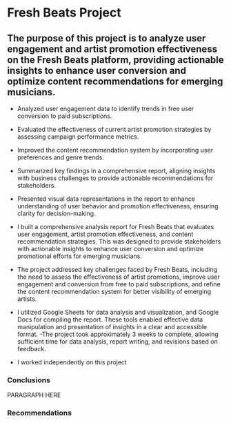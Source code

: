 # Fresh Beats Project   


##  The purpose of this project is to analyze user engagement and artist promotion effectiveness on the Fresh Beats platform, providing actionable insights to enhance user conversion and optimize content recommendations for emerging musicians.


- Analyzed user engagement data to identify trends in free user conversion to paid subscriptions.  
- Evaluated the effectiveness of current artist promotion strategies by assessing campaign performance metrics.  
- Improved the content recommendation system by incorporating user preferences and genre trends.
- Summarized key findings in a comprehensive report, aligning insights with business challenges to provide actionable recommendations for stakeholders.
- Presented visual data representations in the report to enhance understanding of user behavior and promotion effectiveness, ensuring clarity for decision-making.

- I built a comprehensive analysis report for Fresh Beats that evaluates user engagement, artist promotion effectiveness, and content recommendation strategies. This was designed to provide stakeholders with actionable insights to enhance user conversion and optimize promotional efforts for emerging musicians.  
- The project addressed key challenges faced by Fresh Beats, including the need to assess the effectiveness of artist promotions, improve user engagement and conversion from free to paid subscriptions, and refine the content recommendation system for better visibility of emerging artists.
- I utilized Google Sheets for data analysis and visualization, and Google Docs for compiling the report. These tools enabled effective data manipulation and presentation of insights in a clear and accessible format.
-The project took approximately 3 weeks to complete, allowing sufficient time for data analysis, report writing, and revisions based on feedback.
- I worked independently on this project
  
### Conclusions


PARAGRAPH HERE


### Recommendations
